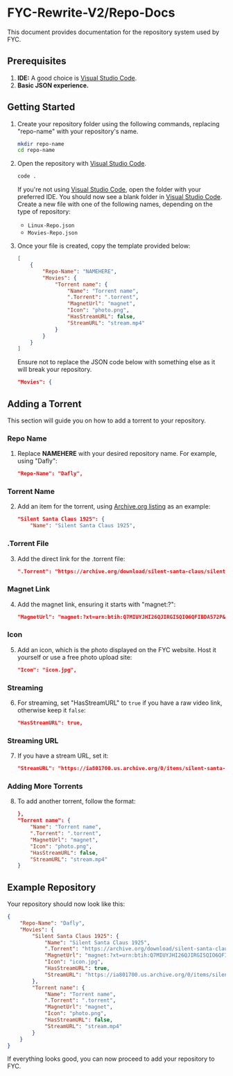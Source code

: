 # FYC-Rewrite-V2/Repo-Docs

This document provides documentation for the repository system used by FYC.

## Prerequisites

1. **IDE:** A good choice is [Visual Studio Code](https://code.visualstudio.com/).
2. **Basic JSON experience.**

## Getting Started

1. Create your repository folder using the following commands, replacing "repo-name" with your repository's name.

    ```bash
    mkdir repo-name
    cd repo-name
    ```

2. Open the repository with [Visual Studio Code](https://code.visualstudio.com/).

    ```bash
    code .
    ```

    If you're not using [Visual Studio Code](https://code.visualstudio.com/), open the folder with your preferred IDE. You should now see a blank folder in [Visual Studio Code](https://code.visualstudio.com/). Create a new file with one of the following names, depending on the type of repository:

    - `Linux-Repo.json`
    - `Movies-Repo.json`

3. Once your file is created, copy the template provided below:

    ```json
    [
        {
            "Repo-Name": "NAMEHERE",
            "Movies": {
                "Torrent name": {
                    "Name": "Torrent name",
                    ".Torrent": ".torrent",
                    "MagnetUrl": "magnet",
                    "Icon": "photo.png",
                    "HasStreamURL": false,
                    "StreamURL": "stream.mp4"
                }
            }
        }
    ]
    ```

    Ensure not to replace the JSON code below with something else as it will break your repository.

    ```json
    "Movies": {
    ```

## Adding a Torrent

This section will guide you on how to add a torrent to your repository.

### Repo Name

1. Replace **NAMEHERE** with your desired repository name. For example, using "Dafly":

    ```json
    "Repo-Name": "Dafly",
    ```

### Torrent Name

2. Add an item for the torrent, using [Archive.org listing](https://archive.org/details/silent-santa-claus) as an example:

    ```json
    "Silent Santa Claus 1925": {
        "Name": "Silent Santa Claus 1925",
    ```

### .Torrent File

3. Add the direct link for the .torrent file:

    ```json
    ".Torrent": "https://archive.org/download/silent-santa-claus/silent-santa-claus_archive.torrent",
    ```

### Magnet Link

4. Add the magnet link, ensuring it starts with "magnet:?":

    ```json
    "MagnetUrl": "magnet:?xt=urn:btih:Q7MIUYJHI26QJIRGISQIO6QFIBDA572P&dn=silent-santa-claus&tr=http%3A%2F%2Fbt1.archive.org%3A6969%2Fannounce",
    ```

### Icon

5. Add an icon, which is the photo displayed on the FYC website. Host it yourself or use a free photo upload site:

    ```json
    "Icon": "icon.jpg",
    ```

### Streaming

6. For streaming, set "HasStreamURL" to `true` if you have a raw video link, otherwise keep it `false`:

    ```json
    "HasStreamURL": true,
    ```

### Streaming URL

7. If you have a stream URL, set it:

    ```json
    "StreamURL": "https://ia801700.us.archive.org/0/items/silent-santa-claus/Santa%20Claus.mp4"
    ```

### Adding More Torrents

8. To add another torrent, follow the format:

    ```json
    },
    "Torrent name": {
        "Name": "Torrent name",
        ".Torrent": ".torrent",
        "MagnetUrl": "magnet",
        "Icon": "photo.png",
        "HasStreamURL": false,
        "StreamURL": "stream.mp4"
    }
    ```

## Example Repository

Your repository should now look like this:

```json
{
    "Repo-Name": "Dafly",
    "Movies": {
        "Silent Santa Claus 1925": {
            "Name": "Silent Santa Claus 1925",
            ".Torrent": "https://archive.org/download/silent-santa-claus/silent-santa-claus_archive.torrent",
            "MagnetUrl": "magnet:?xt=urn:btih:Q7MIUYJHI26QJIRGISQIO6QFIBDA572P&dn=silent-santa-claus&tr=http%3A%2F%2Fbt1.archive.org%3A6969%2Fannounce",
            "Icon": "icon.jpg",
            "HasStreamURL": true,
            "StreamURL": "https://ia801700.us.archive.org/0/items/silent-santa-claus/Santa%20Claus.mp4"
        },
        "Torrent name": {
            "Name": "Torrent name",
            ".Torrent": ".torrent",
            "MagnetUrl": "magnet",
            "Icon": "photo.png",
            "HasStreamURL": false,
            "StreamURL": "stream.mp4"
        }
    }
}
```
If everything looks good, you can now proceed to add your repository to FYC.